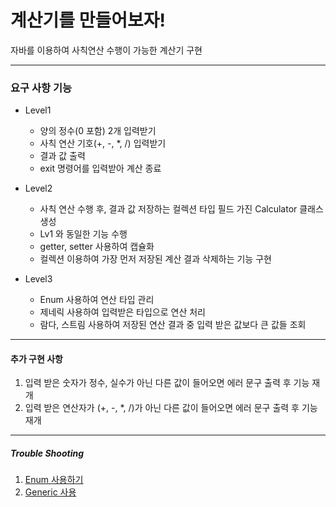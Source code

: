 # 계산기를 만들어보자!
자바를 이용하여 사칙연산 수행이 가능한 계산기 구현

---
### 요구 사항 기능
* Level1
  
   * 양의 정수(0 포함) 2개 입력받기
   * 사칙 연산 기호(+, -, *, /) 입력받기
   * 결과 값 출력
   * exit 명령어를 입력받아 계산 종료

* Level2

  * 사칙 연산 수행 후, 결과 값 저장하는 컬렉션 타입 필드 가진 Calculator 클래스 생성
  * Lv1 와 동일한 기능 수행
  * getter, setter 사용하여 캡슐화
  * 컬렉션 이용하여 가장 먼저 저장된 계산 결과 삭제하는 기능 구현
 
* Level3

  * Enum 사용하여 연산 타입 관리
  * 제네릭 사용하여 입력받은 타입으로 연산 처리
  * 람다, 스트림 사용하여 저장된 연산 결과 중 입력 받은 값보다 큰 값들 조회

---
#### 추가 구현 사항
1. 입력 받은 숫자가 정수, 실수가 아닌 다른 값이 들어오면 에러 문구 출력 후 기능 재개
2. 입력 받은 연산자가 (+, -, *, /)가 아닌 다른 값이 들어오면 에러 문구 출력 후 기능 재개

---
##### Trouble Shooting
1. [Enum 사용하기](https://withsumyeom.tistory.com/14)
2. [Generic 사용](https://withsumyeom.tistory.com/15)
